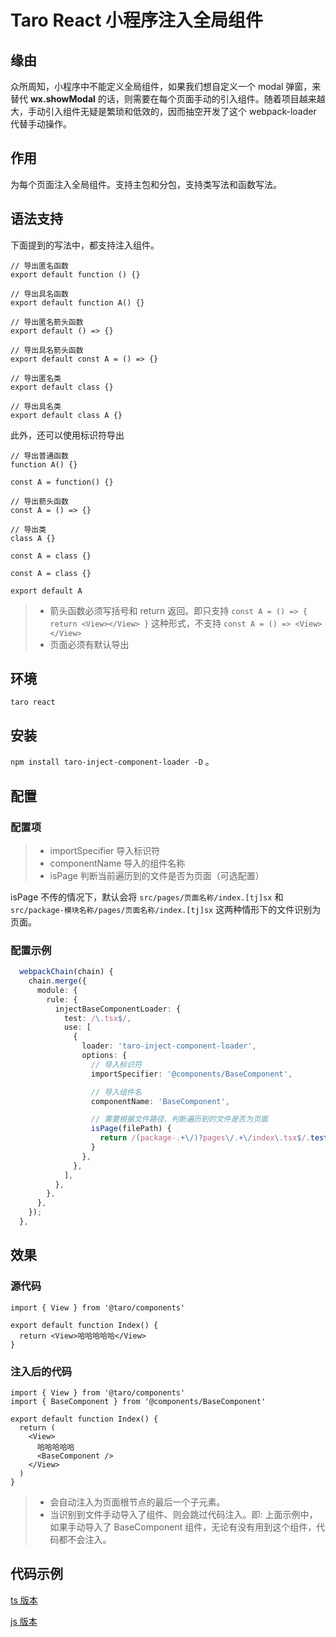# Taro React 小程序注入全局组件

## 缘由

众所周知，小程序中不能定义全局组件，如果我们想自定义一个 modal 弹窗，来替代 **wx.showModal** 的话，则需要在每个页面手动的引入组件。随着项目越来越大，手动引入组件无疑是繁琐和低效的，因而抽空开发了这个 webpack-loader 代替手动操作。

## 作用

为每个页面注入全局组件。支持主包和分包，支持类写法和函数写法。

## 语法支持

下面提到的写法中，都支持注入组件。

```tsx
// 导出匿名函数
export default function () {}

// 导出具名函数
export default function A() {}

// 导出匿名箭头函数
export default () => {}

// 导出具名箭头函数
export default const A = () => {}

// 导出匿名类
export default class {}

// 导出具名类
export default class A {}
```

此外，还可以使用标识符导出

```tsx
// 导出普通函数
function A() {}

const A = function() {}

// 导出箭头函数
const A = () => {}

// 导出类
class A {}

const A = class {}

const A = class {}

export default A
```

> - 箭头函数必须写括号和 return 返回。即只支持 `const A = () => { return <View></View> }` 这种形式，不支持 `const A = () => <View></View>`
> - 页面必须有默认导出

## 环境

`taro react`

## 安装

`npm install taro-inject-component-loader -D` 。

## 配置

### 配置项

> - importSpecifier 导入标识符
> - componentName 导入的组件名称
> - isPage 判断当前遍历到的文件是否为页面（可选配置）

isPage 不传的情况下，默认会将 `src/pages/页面名称/index.[tj]sx` 和 `src/package-模块名称/pages/页面名称/index.[tj]sx` 这两种情形下的文件识别为页面。

### 配置示例

```ts
  webpackChain(chain) {
    chain.merge({
      module: {
        rule: {
          injectBaseComponentLoader: {
            test: /\.tsx$/,
            use: [
              {
                loader: 'taro-inject-component-loader',
                options: {
                  // 导入标识符
                  importSpecifier: '@components/BaseComponent',

                  // 导入组件名
                  componentName: 'BaseComponent',

                  // 需要根据文件路径、判断遍历到的文件是否为页面
                  isPage(filePath) {
                    return /(package-.+\/)?pages\/.+\/index\.tsx$/.test(filePath)
                  }
                },
              },
            ],
          },
        },
      },
    });
  },
```

## 效果

### 源代码

```tsx
import { View } from '@taro/components'

export default function Index() {
  return <View>哈哈哈哈哈</View>
}
```

### 注入后的代码

```tsx
import { View } from '@taro/components'
import { BaseComponent } from '@components/BaseComponent'

export default function Index() {
  return (
    <View>
      哈哈哈哈哈
      <BaseComponent />
    </View>
  )
}
```

> - 会自动注入为页面根节点的最后一个子元素。
> - 当识别到文件手动导入了组件、则会跳过代码注入。即: 上面示例中，如果手动导入了 BaseComponent 组件，无论有没有用到这个组件，代码都不会注入。

## 代码示例

[ts 版本](example/ts-taro-react/config/index.js)

[js 版本](example/js-taro-react/config/index.js)

